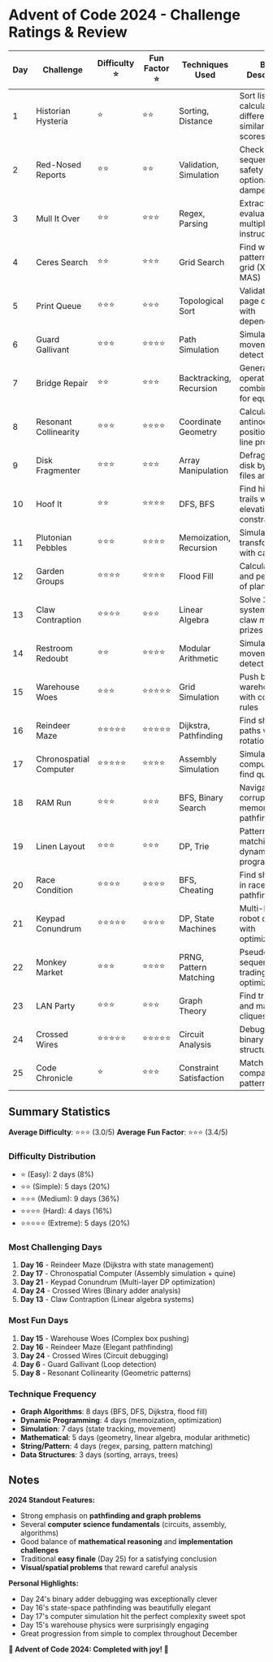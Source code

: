 # Advent of Code 2024 - Challenge Ratings & Review

| Day | Challenge | Difficulty ⭐ | Fun Factor ⭐ | Techniques Used | Brief Description |
|-----|-----------|---------------|---------------|-----------------|-------------------|
| 1   | Historian Hysteria | ⭐ | ⭐⭐ | Sorting, Distance | Sort lists, calculate differences and similarity scores |
| 2   | Red-Nosed Reports | ⭐⭐ | ⭐⭐ | Validation, Simulation | Check sequences for safety with optional dampener |
| 3   | Mull It Over | ⭐⭐ | ⭐⭐⭐ | Regex, Parsing | Extract and evaluate multiplication instructions |
| 4   | Ceres Search | ⭐⭐ | ⭐⭐⭐ | Grid Search | Find word patterns in 2D grid (XMAS, X-MAS) |
| 5   | Print Queue | ⭐⭐⭐ | ⭐⭐⭐ | Topological Sort | Validate and fix page ordering with dependencies |
| 6   | Guard Gallivant | ⭐⭐⭐ | ⭐⭐⭐⭐ | Path Simulation | Simulate guard movement and detect loops |
| 7   | Bridge Repair | ⭐⭐ | ⭐⭐⭐ | Backtracking, Recursion | Generate operator combinations for equations |
| 8   | Resonant Collinearity | ⭐⭐⭐ | ⭐⭐⭐⭐ | Coordinate Geometry | Calculate antinode positions with line projections |
| 9   | Disk Fragmenter | ⭐⭐⭐ | ⭐⭐⭐ | Array Manipulation | Defragment disk by moving files and blocks |
| 10  | Hoof It | ⭐⭐ | ⭐⭐⭐⭐ | DFS, BFS | Find hiking trails with elevation constraints |
| 11  | Plutonian Pebbles | ⭐⭐⭐ | ⭐⭐⭐⭐ | Memoization, Recursion | Simulate stone transformations with caching |
| 12  | Garden Groups | ⭐⭐⭐⭐ | ⭐⭐⭐⭐ | Flood Fill | Calculate area and perimeter of plant regions |
| 13  | Claw Contraption | ⭐⭐⭐⭐ | ⭐⭐⭐ | Linear Algebra | Solve 2x2 systems for claw machine prizes |
| 14  | Restroom Redoubt | ⭐⭐ | ⭐⭐⭐⭐ | Modular Arithmetic | Simulate robot movement and detect patterns |
| 15  | Warehouse Woes | ⭐⭐⭐ | ⭐⭐⭐⭐⭐ | Grid Simulation | Push boxes in warehouse with complex rules |
| 16  | Reindeer Maze | ⭐⭐⭐⭐⭐ | ⭐⭐⭐⭐⭐ | Dijkstra, Pathfinding | Find shortest paths with rotation costs |
| 17  | Chronospatial Computer | ⭐⭐⭐⭐⭐ | ⭐⭐⭐⭐ | Assembly Simulation | Simulate 3-bit computer and find quine |
| 18  | RAM Run | ⭐⭐⭐ | ⭐⭐⭐ | BFS, Binary Search | Navigate corrupted memory with pathfinding |
| 19  | Linen Layout | ⭐⭐⭐ | ⭐⭐⭐ | DP, Trie | Pattern matching with dynamic programming |
| 20  | Race Condition | ⭐⭐⭐⭐ | ⭐⭐⭐⭐ | BFS, Cheating | Find shortcuts in race track pathfinding |
| 21  | Keypad Conundrum | ⭐⭐⭐⭐⭐ | ⭐⭐⭐⭐ | DP, State Machines | Multi-layer robot control with optimization |
| 22  | Monkey Market | ⭐⭐⭐ | ⭐⭐⭐⭐ | PRNG, Pattern Matching | Pseudorandom sequences and trading optimization |
| 23  | LAN Party | ⭐⭐⭐ | ⭐⭐⭐ | Graph Theory | Find triangles and maximum cliques |
| 24  | Crossed Wires | ⭐⭐⭐⭐⭐ | ⭐⭐⭐⭐⭐ | Circuit Analysis | Debug 45-bit binary adder structure |
| 25  | Code Chronicle | ⭐ | ⭐⭐⭐ | Constraint Satisfaction | Match lock/key compatibility patterns |

## Summary Statistics

**Average Difficulty**: ⭐⭐⭐ (3.0/5)
**Average Fun Factor**: ⭐⭐⭐ (3.4/5)

### Difficulty Distribution
- ⭐ (Easy): 2 days (8%)
- ⭐⭐ (Simple): 5 days (20%) 
- ⭐⭐⭐ (Medium): 9 days (36%)
- ⭐⭐⭐⭐ (Hard): 4 days (16%)
- ⭐⭐⭐⭐⭐ (Extreme): 5 days (20%)

### Most Challenging Days
1. **Day 16** - Reindeer Maze (Dijkstra with state management)
2. **Day 17** - Chronospatial Computer (Assembly simulation + quine)
3. **Day 21** - Keypad Conundrum (Multi-layer DP optimization)
4. **Day 24** - Crossed Wires (Binary adder analysis)
5. **Day 13** - Claw Contraption (Linear algebra systems)

### Most Fun Days  
1. **Day 15** - Warehouse Woes (Complex box pushing)
2. **Day 16** - Reindeer Maze (Elegant pathfinding)
3. **Day 24** - Crossed Wires (Circuit debugging)
4. **Day 6** - Guard Gallivant (Loop detection)
5. **Day 8** - Resonant Collinearity (Geometric patterns)

### Technique Frequency
- **Graph Algorithms**: 8 days (BFS, DFS, Dijkstra, flood fill)
- **Dynamic Programming**: 4 days (memoization, optimization)
- **Simulation**: 7 days (state tracking, movement)
- **Mathematical**: 5 days (geometry, linear algebra, modular arithmetic)
- **String/Pattern**: 4 days (regex, parsing, pattern matching)
- **Data Structures**: 3 days (sorting, arrays, trees)

## Notes

**2024 Standout Features:**
- Strong emphasis on **pathfinding and graph problems**
- Several **computer science fundamentals** (circuits, assembly, algorithms)
- Good balance of **mathematical reasoning** and **implementation challenges**
- Traditional **easy finale** (Day 25) for a satisfying conclusion
- **Visual/spatial problems** that reward careful analysis

**Personal Highlights:**
- Day 24's binary adder debugging was exceptionally clever
- Day 16's state-space pathfinding was beautifully elegant  
- Day 17's computer simulation hit the perfect complexity sweet spot
- Day 15's warehouse physics were surprisingly engaging
- Great progression from simple to complex throughout December

**🎄 Advent of Code 2024: Completed with joy! 🌟**